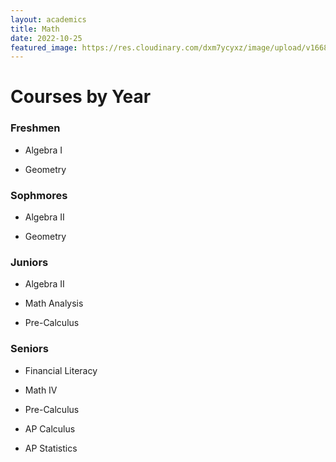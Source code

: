 ```yaml
---
layout: academics
title: Math
date: 2022-10-25
featured_image: https://res.cloudinary.com/dxm7ycyxz/image/upload/v1668016955/2022/05/math_nz63qn.jpg
---
```


# Courses by Year

<div class="courses" markdown="1">

### Freshmen

- Algebra I

- Geometry

### Sophmores

- Algebra II

- Geometry

### Juniors

- Algebra II

- Math Analysis

- Pre-Calculus

### Seniors

- Financial Literacy

- Math IV

- Pre-Calculus

- AP Calculus

- AP Statistics

</div>
